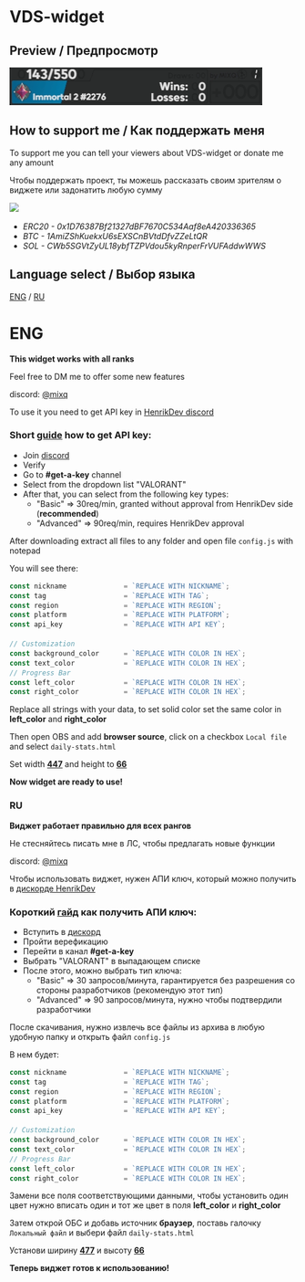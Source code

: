 # VDS-widget
## Preview / Предпросмотр
![Alt Text](https://github.com/MixikQ/Valorant-Daily-Stats/blob/main/WidgetGif.gif)

## How to support me / Как поддержать меня
To support me you can tell your viewers about VDS-widget or donate me any amount

Чтобы поддержать проект, ты можешь рассказать своим зрителям о виджете или задонатить любую сумму

[![](https://i.ibb.co/whpG2y97/Donation-Alerts.png)](https://www.donationalerts.com/r/mixq)

- *ERC20 - 0x1D76387Bf21327dBF7670C534Aaf8eA420336365*
- *BTC - 1AmiZShKuekxU6sEXSCnBVtdDfvZZeLtQR*
- *SOL - CWb5SGVtZyUL18ybfTZPVdou5kyRnperFrVUFAddwWWS*
## Language select / Выбор языка
[ENG](#ENG) / [RU](#RU)
# ENG
**This widget works with all ranks**

Feel free to DM me to offer some new features 

discord: [@mixq](https://discord.com/users/353798731377934337)

To use it you need to get API key in [HenrikDev discord](https://discord.com/invite/X3GaVkX2YN)

### Short [guide](https://docs.henrikdev.xyz/authentication-and-authorization) how to get API key:

- Join [discord](https://discord.com/invite/X3GaVkX2YN)
- Verify
- Go to **#get-a-key** channel
- Select from the dropdown list "VALORANT"
- After that, you can select from the following key types:
  - "Basic" ⇒ 30req/min, granted without approval from HenrikDev side (**recommended**)
  - "Advanced" ⇒ 90req/min, requires HenrikDev approval

After downloading extract all files to any folder and open file `config.js` with notepad

You will see there: 

```js
const nickname              = `REPLACE WITH NICKNAME`;                  // Valorant in-game nickname
const tag                   = `REPLACE WITH TAG`;                       // Valorant in-game tag
const region                = `REPLACE WITH REGION`;                    // Possible regions: eu / na / latam / br / ap / kr
const platform              = `REPLACE WITH PLATFORM`;                  // Possible platforms: pc / console
const api_key               = `REPLACE WITH API KEY`;                   // Gets in HenrikDev discord

// Customization
const background_color      = `REPLACE WITH COLOR IN HEX`;
const text_color            = `REPLACE WITH COLOR IN HEX`;
// Progress Bar
const left_color            = `REPLACE WITH COLOR IN HEX`;
const right_color           = `REPLACE WITH COLOR IN HEX`;
```
Replace all strings with your data, to set solid color set the same color in **left_color** and **right_color**

Then open OBS and add **browser source**, click on a checkbox `Local file` and select `daily-stats.html` 

Set width <ins>**447**</ins> and height to <ins>**66**</ins>

**Now widget are ready to use!**

### RU
**Виджет работает правильно для всех рангов**

Не стесняйтесь писать мне в ЛС, чтобы предлагать новые функции

discord: [@mixq](https://discord.com/users/353798731377934337)

Чтобы использовать виджет, нужен АПИ ключ, который можно получить в [дискорде HenrikDev](https://discord.com/invite/X3GaVkX2YN)

### Короткий [гайд](https://docs.henrikdev.xyz/authentication-and-authorization) как получить АПИ ключ:

- Вступить в [дискорд](https://discord.com/invite/X3GaVkX2YN)
- Пройти верефикацию
- Перейти в канал **#get-a-key**
- Выбрать "VALORANT" в выпадающем списке
- После этого, можно выбрать тип ключа:
  - "Basic" ⇒ 30 запросов/минута, гарантируется без разрешения со стороны разработчиков (рекомендую этот тип)
  - "Advanced" ⇒ 90 запросов/минута, нужно чтобы подтвердили разработчики

После скачивания, нужно извлечь все файлы из архива в любую удобную папку и открыть файл `config.js`

В нем будет: 

```js
const nickname              = `REPLACE WITH NICKNAME`;                  // Valorant in-game nickname
const tag                   = `REPLACE WITH TAG`;                       // Valorant in-game tag
const region                = `REPLACE WITH REGION`;                    // Possible regions: eu / na / latam / br / ap / kr
const platform              = `REPLACE WITH PLATFORM`;                  // Possible platforms: pc / console
const api_key               = `REPLACE WITH API KEY`;                   // Gets in HenrikDev discord

// Customization
const background_color      = `REPLACE WITH COLOR IN HEX`;
const text_color            = `REPLACE WITH COLOR IN HEX`;
// Progress Bar
const left_color            = `REPLACE WITH COLOR IN HEX`;
const right_color           = `REPLACE WITH COLOR IN HEX`;
```
Замени все поля соответствующими данными, чтобы установить один цвет нужно вписать один и тот же цвет в поля **left_color** и **right_color**

Затем открой ОБС и добавь источник **браузер**, поставь галочку `Локальный файл` и выбери файл `daily-stats.html`

Установи ширину <ins>**477**</ins> и высоту <ins>**66**</ins>

**Теперь виджет готов к использованию!**
